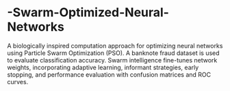 # -Swarm-Optimized-Neural-Networks
A biologically inspired computation approach for optimizing neural networks using Particle Swarm Optimization (PSO). A banknote fraud dataset is used to evaluate classification accuracy. Swarm intelligence fine-tunes network weights, incorporating adaptive learning, informant strategies, early stopping, and performance evaluation with confusion matrices and ROC curves.
